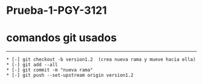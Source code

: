 # Prueba-1-PGY-3121

# comandos git usados
***
```
* [-] git checkout -b version1.2  (crea nueva rama y mueve hacia ella)
* [-] git add --all
* [-] git commit -m "nueva rama"
* [-] git push --set-upstream origin version1.2

```